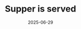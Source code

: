 ---
title: "Supper is served"
date: 2025-06-29
authors: ["humpty/tony"]
tags: ["threat hunting", "reverse engineering", "C"]
description: "A deep dive into Supper (Interlock RAT) a fileless Windows backdoor linked to Vice Society clarifying public report errors and detailing its C2 protocol, encryption, self-deletion, and reverse shell behavior."
readingTime: 25
external: "https://c-b.io/2025-06-29+-+Supper+is+served"
---